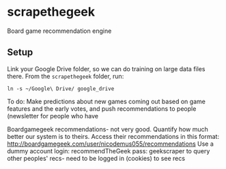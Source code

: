 scrapethegeek
=============

Board game recommendation engine

## Setup

Link your Google Drive folder, so we can do training on large data files there. From the `scrapethegeek` folder, run:

```
ln -s ~/Google\ Drive/ google_drive
```

To do:
Make predictions about new games coming out based on game features and the early votes, and push recommendations to people
(newsletter for people who have 

Boardgamegeek recommendations- not very good.  Quantify how much better our system is to theirs.
Access their recommendations in this format:
http://boardgamegeek.com/user/nicodemus055/recommendations
Use a dummy account login: recommendTheGeek pass: geekscraper to query other peoples' recs- need to be logged in (cookies) to see recs
